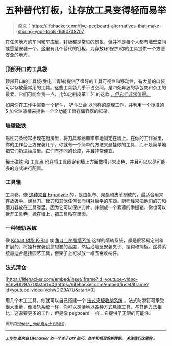 # 五种替代钉板，让存放工具变得轻而易举

> 原文：<https://lifehacker.com/five-pegboard-alternatives-that-make-storing-your-tools-1690738707>

在任何地方的车间和车库里，钉板都是常见的景象，但并不是每个人都有墙壁空间或愿望安装一个。这里有几个替代的钉板，为存放(和保护)你的工具提供一个方便安全的地方。



### 顶部开口的工具袋

顶部开口的工具袋(受电工青睐)提供了很好的工具可视性和移动性，有大量的口袋可以存放最常用的工具。这些工具袋几乎不占空间，是四处奔波的承包商和杂工的最爱。它们可能会贵一点，比如定制皮革工艺 的这款 [，但它们非常值得。](http://smile.amazon.com/Custom-Leathercraft-L238-18-Inch-Carrier/dp/B009QYZNT4?asc_campaign=InlineText&asc_refurl=https://lifehacker.com/five-pegboard-alternatives-that-make-storing-your-tools-1690738707&asc_source=&tag=kinjalifehackerlink-20)

如果你在工作中需要一个铲斗， [铲斗凸台](http://bucketboss.com/) 以同样的原理工作，并利用一个标准的 5 加仑油漆桶来提供一个全功能工具存储容器的框架。

### 墙壁磁铁

磁性刀条经常出现在厨房里，将刀具和器皿牢牢地固定在墙上。在你的工作室里，你的工作台上方安装几个，你就有一个简单的方法来悬挂你的工具，而不是简单地把它们扔进抽屉里。它们有不同的长度，并且非常便宜。

[稀土磁铁](http://www.amazon.com/Rare-Earth-Magnets-Pack-10/dp/B00024DNVC?asc_campaign=InlineText&asc_refurl=https://lifehacker.com/five-pegboard-alternatives-that-make-storing-your-tools-1690738707&asc_source=&tag=kinjalifehackerlink-20) 和 [工具点](http://www.laboratory424.com/project/tool-dot) 也在将工具固定到墙上方面做得非常出色，并且可以以尽可能多的方式进行配置。

### 工具辊

工具卷，像 [这种来自 Ergodyne](https://www.amazon.com/dp/B0013G5YAG?asc_campaign=InlineText&asc_refurl=https://lifehacker.com/five-pegboard-alternatives-that-make-storing-your-tools-1690738707&asc_source=&linkCode=ogi&psc=1&smid=ATVPDKIKX0DER&tag=kinjalifehackerlink-20&th=1) 的，是由帆布、聚酯和皮革制成的，最适合用来存放扳手、螺丝刀、锉刀和其他任何长而相对扁平的东西。厨师经常把他们的刀和磨刀器放在工具卷里，因为它可以保护刀片，并制成一个紧凑的手提箱。你也可以拆开工具卷，挂在墙上，把工具粘在里面。

### 一种墙轨系统

像 [Kobalt 树脂 K-Rail](http://www.lowes.com/ProductDisplay?partNumber=103683-23170-8100401BL&langId=-1&storeId=10151&productId=3374252&catalogId=10051&cmRelshp=req&rel=nofollow&cId=PDIO1) 或 [角斗士树脂墙系统](http://www.lowes.com/ProductDisplay?partNumber=182183-46-GAWC041PZY&langId=-1&storeId=10151&productId=4196257&catalogId=10051&cmRelshp=req&rel=nofollow&cId=PDIO1) 这样的墙轨系统，都是很容易定制和扩展的。将挂杆安装到您想要的高度，然后沿墙壁安装夹子、挂钩和搁板。这种系统最适合悬挂园艺工具，但架子上可以放一堆五金收纳件。

### 法式清仓

 [https://lifehacker.com/embed/inset/iframe?id=youtube-video-VchwDI29A7U&start=0](https://lifehacker.com/embed/inset/iframe?id=youtube-video-VchwDI29A7U&start=0) 

用几个木工工具，你就可以自己搭建一个 [法式夹板收纳系统](http://workshop.lifehacker.com/hang-anything-on-your-wall-with-a-french-cleat-storage-1657085430) 。法式防滑钉可承受很大重量，像墙轨系统一样，你可以灵活地以各种方式悬挂工具。与其他方法相比，这需要更多的工作，但是像 pegboard 一样，它提供了无限的可能性。

<small>*照片由*</small>[<small>*mtneer _ man*</small>](http://www.flickr.com/photos/mtneer_man/5248410030)<small></small>*[<small>*角斗士*</small>](http://www.gladiatorgarageworks.com)<small>*[<small>*工具渴求*</small>](http://toolcrave.com) <small>*。*</small>*</small>*

* * *

**[*<small>工作坊</small>*](http://workshop.lifehacker.com/) *<small>是来自 Lifehacker 的一个关于 DIY 技巧、技术和项目的新博客。</small>* [*<small>关注我们这里的</small>*](https://twitter.com/WorkshopLH) *<small>。</small>***
